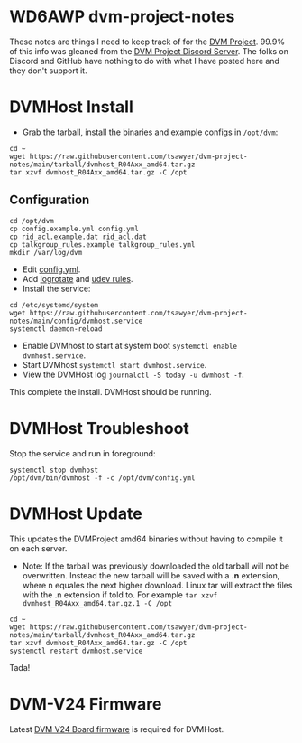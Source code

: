 # WD6AWP dvm-project-notes
These notes are things I need to keep track of for the [DVM Project](https://github.com/DVMProject/dvmhost).
99.9% of this info was gleaned from the [DVM Project Discord Server](https://discord.gg/3pBe8xgrEz).
The folks on Discord and GitHub have nothing to do with what I have posted here and they don't support it.

# DVMHost Install
 - Grab the tarball, install the binaries and example configs in `/opt/dvm`:
```
cd ~
wget https://raw.githubusercontent.com/tsawyer/dvm-project-notes/main/tarball/dvmhost_R04Axx_amd64.tar.gz
tar xzvf dvmhost_R04Axx_amd64.tar.gz -C /opt
```
## Configuration
```
cd /opt/dvm
cp config.example.yml config.yml
cp rid_acl.example.dat rid_acl.dat
cp talkgroup_rules.example talkgroup_rules.yml
mkdir /var/log/dvm
```
 - Edit [config.yml](https://github.com/tsawyer/dvm-project-notes/blob/main/config/config-edits.md).
 - Add [logrotate](https://github.com/tsawyer/dvm-project-notes/blob/main/config/logrotate.md) and [udev rules](https://github.com/tsawyer/dvm-project-notes/blob/main/config/udevrules.md).
 - Install the service:
```
cd /etc/systemd/system
wget https://raw.githubusercontent.com/tsawyer/dvm-project-notes/main/config/dvmhost.service
systemctl daemon-reload
```
 - Enable DVMhost to start at system boot `systemctl enable dvmhost.service`.
 - Start DVMhost `systemctl start dvmhost.service`.
 - View the DVMHost log `journalctl -S today -u dvmhost -f`.

This complete the install. DVMHost should be running.

# DVMHost Troubleshoot
Stop the service and run in foreground:
```
systemctl stop dvmhost
/opt/dvm/bin/dvmhost -f -c /opt/dvm/config.yml
``` 

# DVMHost Update
This updates the DVMProject amd64 binaries without having to compile it on each server.
 - Note: If the tarball was previously downloaded the old tarball will not be overwritten. Instead the new tarball will be saved with a **.n** extension, where n equales the next higher download. Linux tar will extract the files with the .n extension if told to. For example `tar xzvf dvmhost_R04Axx_amd64.tar.gz.1 -C /opt`
```
cd ~
wget https://raw.githubusercontent.com/tsawyer/dvm-project-notes/main/tarball/dvmhost_R04Axx_amd64.tar.gz
tar xzvf dvmhost_R04Axx_amd64.tar.gz -C /opt
systemctl restart dvmhost.service
```
Tada!

# DVM-V24 Firmware
Latest [DVM V24 Board firmware](https://github.com/DVMProject/dvmv24) is required for DVMHost.
